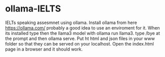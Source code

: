 # ollama-IELTS
IELTs speaking assesmnet using ollama. 
Install ollama from here https://ollama.com/ probably a good idea to use an enviroment for it. When its installed type then the llama3 model with ollama run llama3. type /bye at the prompt and then ollama serve. Put ht html and json files in your www folder so that they can be served on your  localhost. Open the index.html page in a browser and it should work.
